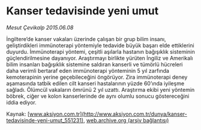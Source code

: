 # Kanser tedavisinde yeni umut

*Mesut Çevikalp 2015.06.08*

<div class="pNewsDetailMainContent" itemprop="articleBody">
 <p>
  İngiltere’de kanser vakaları üzerinde çalışan bir grup bilim insanı, geliştirdikleri immünoterapi yöntemiyle tedavide büyük başarı elde ettiklerini duyurdu. İmmünoterapi yöntemi, çeşitli aşılarla hastanın bağışıklık sisteminin güçlendirilmesine dayanıyor. Araştırmayı birlikte yürüten İngiliz ve Amerikalı bilim insanları bağışıklık sistemine saldıran kanserli ve tümörlü hücreleri daha verimli bertaraf eden immünoterapi yönteminin 5 yıl zarfında kemoterapinin yerine geçebileceğini öngörüyor. Zira immünoterapi deney aşamasında tatbik edilen cilt kanseri hastalarının yüzde 60’ında iyileşme sağladı. Ölümcül vakaların ömrünü 2 yıl uzattı. Araştırma ekibi yeni yöntemin böbrek, ciğer ve kolon kanserlerinde de aynı olumlu sonucu göstereceğini iddia ediyor.
 </p>
</div>


Kaynak: [www.aksiyon.com.tr](http://www.aksiyon.com.tr/dunya/kanser-tedavisinde-yeni-umut_551231), [web.archive.org (arşiv bağlantısı)](http://web.archive.org/web/20150720115242/http://www.aksiyon.com.tr/dunya/kanser-tedavisinde-yeni-umut_551231)
